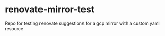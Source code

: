 # renovate-mirror-test
Repo for testing renovate suggestions for a gcp mirror with a custom yaml resource
